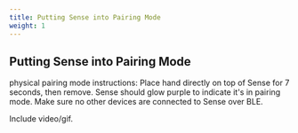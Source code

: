 ```yaml
---
title: Putting Sense into Pairing Mode
weight: 1
---
```


## Putting Sense into Pairing Mode

physical pairing mode instructions: Place hand directly on top of Sense for 7 seconds, then remove. Sense should glow purple to indicate it's in pairing mode. Make sure no other devices are connected to Sense over BLE. 


Include video/gif. 